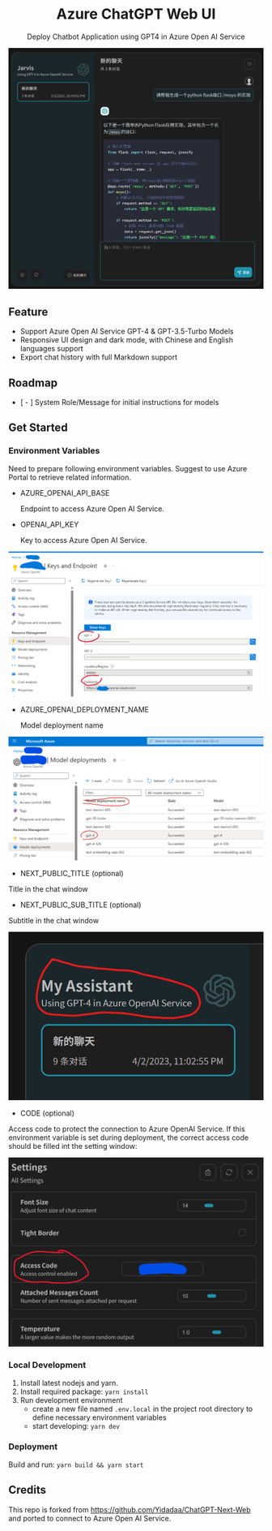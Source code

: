<div align="center">
<h1 align="center">Azure ChatGPT Web UI</h1>

Deploy Chatbot Application using GPT4 in Azure Open AI Service

![UI](./static/cover.png)

</div>

## Feature

- Support Azure Open AI Service GPT-4 & GPT-3.5-Turbo Models
- Responsive UI design and dark mode, with Chinese and English languages support
- Export chat history with full Markdown support

## Roadmap
- [ - ] System Role/Message for initial instructions for models

## Get Started
### Environment Variables

Need to prepare following environment variables. Suggest to use Azure Portal to retrieve related information.

- AZURE_OPENAI_API_BASE

   Endpoint to access Azure Open AI Service.

- OPENAI_API_KEY

   Key to access Azure Open AI Service.

![endpoint and key](static/env-endpoint.png)

- AZURE_OPENAI_DEPLOYMENT_NAME

   Model deployment name

![model](static/env-model.png)


- NEXT_PUBLIC_TITLE (optional)

Title in the chat window

- NEXT_PUBLIC_SUB_TITLE (optional)

Subtitle in the chat window

![title](static/env-title.png)

- CODE (optional)

Access code to protect the connection to Azure OpenAI Service. If this environment variable is set during deployment, the correct access code should be filled int the setting window:

![code](static/env-code.png)

### Local Development 

1. Install latest nodejs and yarn.
2. Install required package: `yarn install`
3. Run development environment
   - create a new file named `.env.local` in the project root directory to define necessary environment variables
   - start developing: `yarn dev`

### Deployment
Build and run: `yarn build && yarn start`


## Credits
This repo is forked from https://github.com/Yidadaa/ChatGPT-Next-Web and ported to connect to Azure Open AI Service.